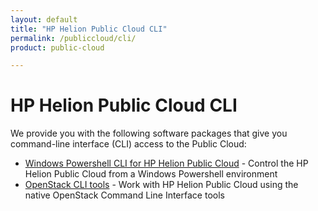 ```yaml
---
layout: default
title: "HP Helion Public Cloud CLI"
permalink: /publiccloud/cli/
product: public-cloud

---
```

<!--PUBLISHED-->
# HP Helion Public Cloud CLI

We provide you with the following software packages that give you command-line interface (CLI) access to the Public Cloud:

* [Windows Powershell CLI for HP Helion Public Cloud](/publiccloud/cli/windows/) - Control the HP Helion Public Cloud from a Windows Powershell environment
* [OpenStack CLI tools](/publiccloud/cli/openstack/) - Work with HP Helion Public Cloud using the native OpenStack Command Line Interface tools
